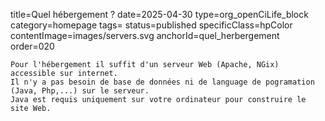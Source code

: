 title=Quel hébergement ? 
date=2025-04-30
type=org_openCiLife_block
category=homepage
tags=
status=published
specificClass=hpColor
contentImage=images/servers.svg
anchorId=quel_herbergement
order=020
~~~~~~
Pour l'hébergement il suffit d'un serveur Web (Apache, NGix) accessible sur internet.
Il n'y a pas besoin de base de données ni de language de pogramation (Java, Php,...) sur le serveur.
Java est requis uniquement sur votre ordinateur pour construire le site Web.
